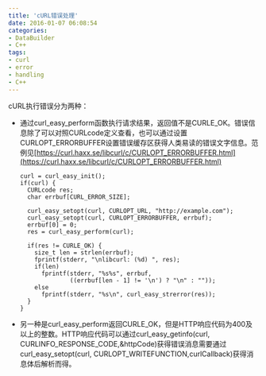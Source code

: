 ```yaml
---
title: 'cURL错误处理'
date: 2016-01-07 06:08:54
categories: 
- DataBuilder
- C++
tags: 
- curl
- error
- handling
- C++
---
```

cURL执行错误分为两种：
- 通过curl_easy_perform函数执行请求结果，返回值不是CURLE_OK。错误信息除了可以对照CURLcode定义查看，也可以通过设置CURLOPT_ERRORBUFFER设置错误缓存区获得人类易读的错误文字信息。范例见[https://curl.haxx.se/libcurl/c/CURLOPT_ERRORBUFFER.html](https://curl.haxx.se/libcurl/c/CURLOPT_ERRORBUFFER.html)
  ```
  curl = curl_easy_init();
  if(curl) {
    CURLcode res;
    char errbuf[CURL_ERROR_SIZE];
   
    curl_easy_setopt(curl, CURLOPT_URL, "http://example.com");
    curl_easy_setopt(curl, CURLOPT_ERRORBUFFER, errbuf);  
    errbuf[0] = 0;
    res = curl_easy_perform(curl);
    
    if(res != CURLE_OK) {
      size_t len = strlen(errbuf);
      fprintf(stderr, "\nlibcurl: (%d) ", res);
      if(len)
        fprintf(stderr, "%s%s", errbuf,
                ((errbuf[len - 1] != '\n') ? "\n" : ""));
      else
        fprintf(stderr, "%s\n", curl_easy_strerror(res));
    }
  }
  ```
- 另一种是curl_easy_perform返回CURLE_OK，但是HTTP响应代码为400及以上的整数。HTTP响应代码可以通过curl_easy_getinfo(curl, CURLINFO_RESPONSE_CODE,&amp;httpCode)获得错误消息需要通过curl_easy_setopt(curl, CURLOPT_WRITEFUNCTION,curlCallback)获得消息体后解析而得。